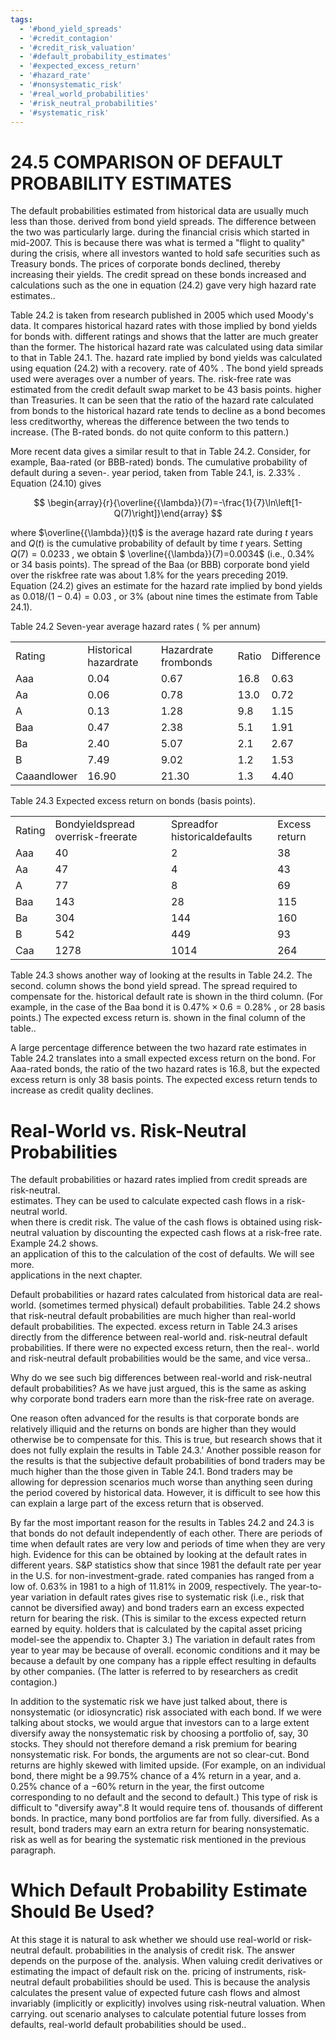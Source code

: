 ```yaml
---
tags:
  - '#bond_yield_spreads'
  - '#credit_contagion'
  - '#credit_risk_valuation'
  - '#default_probability_estimates'
  - '#expected_excess_return'
  - '#hazard_rate'
  - '#nonsystematic_risk'
  - '#real_world_probabilities'
  - '#risk_neutral_probabilities'
  - '#systematic_risk'
---
```

# 24.5 COMPARISON OF DEFAULT PROBABILITY ESTIMATES  

The default probabilities estimated from historical data are usually much less than those. derived from bond yield spreads. The difference between the two was particularly large. during the financial crisis which started in mid-2007. This is because there was what is termed a "flight to quality" during the crisis, where all investors wanted to hold safe securities such as Treasury bonds. The prices of corporate bonds declined, thereby increasing their yields. The credit spread on these bonds increased and calculations such as the one in equation (24.2) gave very high hazard rate estimates..  

Table 24.2 is taken from research published in 2005 which used Moody's data. It compares historical hazard rates with those implied by bond yields for bonds with. different ratings and shows that the latter are much greater than the former. The historical hazard rate was calculated using data similar to that in Table 24.1. The. hazard rate implied by bond yields was calculated using equation (24.2) with a recovery. rate of $40\%$ . The bond yield spreads used were averages over a number of years. The. risk-free rate was estimated from the credit default swap market to be 43 basis points. higher than Treasuries. It can be seen that the ratio of the hazard rate calculated from bonds to the historical hazard rate tends to decline as a bond becomes less creditworthy, whereas the difference between the two tends to increase. (The B-rated bonds. do not quite conform to this pattern.)  

More recent data gives a similar result to that in Table 24.2. Consider, for example, Baa-rated (or BBB-rated) bonds. The cumulative probability of default during a seven-. year period, taken from Table 24.1, is. $2.33\%$ . Equation (24.10) gives  

$$
\begin{array}{r}{\overline{{\lambda}}(7)=-\frac{1}{7}\ln\left[1-Q(7)\right]}\end{array}
$$  

where $\overline{{\lambda}}(t)$ is the average hazard rate during $t$ years and $Q(t)$ is the cumulative probability of default by time $t$ years. Setting $Q(7)=0.0233$ , we obtain $ \overline{{\lambda}}(7)=0.0034$ (i.e., $0.34\%$ or 34 basis points). The spread of the Baa (or BBB) corporate bond yield over the riskfree rate was about $1.8\%$ for the years preceding 2019. Equation (24.2) gives an estimate for the hazard rate implied by bond yields as $0.018/(1-0.4)=0.03$ , or $3\%$ (about nine times the estimate from Table 24.1).  

Table 24.2 Seven-year average hazard rates ( $\%$ per annum)   


<html><body><table><tr><td>Rating</td><td>Historical hazardrate</td><td>Hazardrate frombonds</td><td>Ratio</td><td>Difference</td></tr><tr><td>Aaa</td><td>0.04</td><td>0.67</td><td>16.8</td><td>0.63</td></tr><tr><td>Aa</td><td>0.06</td><td>0.78</td><td>13.0</td><td>0.72</td></tr><tr><td>A</td><td>0.13</td><td>1.28</td><td>9.8</td><td>1.15</td></tr><tr><td>Baa</td><td>0.47</td><td>2.38</td><td>5.1</td><td>1.91</td></tr><tr><td>Ba</td><td>2.40</td><td>5.07</td><td>2.1</td><td>2.67</td></tr><tr><td>B</td><td>7.49</td><td>9.02</td><td>1.2</td><td>1.53</td></tr><tr><td>Caaandlower</td><td>16.90</td><td>21.30</td><td>1.3</td><td>4.40</td></tr></table></body></html>  

Table 24.3 Expected excess return on bonds (basis points).   


<html><body><table><tr><td>Rating</td><td>Bondyieldspread overrisk-freerate</td><td>Spreadfor historicaldefaults</td><td>Excess return</td></tr><tr><td>Aaa</td><td>40</td><td>2</td><td>38</td></tr><tr><td>Aa</td><td>47</td><td>4</td><td>43</td></tr><tr><td>A</td><td>77</td><td>8</td><td>69</td></tr><tr><td>Baa</td><td>143</td><td>28</td><td>115</td></tr><tr><td>Ba</td><td>304</td><td>144</td><td>160</td></tr><tr><td>B</td><td>542</td><td>449</td><td>93</td></tr><tr><td>Caa</td><td>1278</td><td>1014</td><td>264</td></tr></table></body></html>  

Table 24.3 shows another way of looking at the results in Table 24.2. The second. column shows the bond yield spread. The spread required to compensate for the. historical default rate is shown in the third column. (For example, in the case of the Baa bond it is $0.47\%\times0.6=0.28\%$ , or 28 basis points.) The expected excess return is. shown in the final column of the table..  

A large percentage difference between the two hazard rate estimates in Table 24.2 translates into a small expected excess return on the bond. For Aaa-rated bonds, the ratio of the two hazard rates is 16.8, but the expected excess return is only 38 basis points. The expected excess return tends to increase as credit quality declines.  

# Real-World vs. Risk-Neutral Probabilities  

The default probabilities or hazard rates implied from credit spreads are risk-neutral.   
estimates. They can be used to calculate expected cash flows in a risk-neutral world.   
when there is credit risk. The value of the cash flows is obtained using risk-neutral valuation by discounting the expected cash flows at a risk-free rate. Example 24.2 shows.   
an application of this to the calculation of the cost of defaults. We will see more.   
applications in the next chapter.  

Default probabilities or hazard rates calculated from historical data are real-world. (sometimes termed physical) default probabilities. Table 24.2 shows that risk-neutral default probabilities are much higher than real-world default probabilities. The expected. excess return in Table 24.3 arises directly from the difference between real-world and. risk-neutral default probabilities. If there were no expected excess return, then the real-. world and risk-neutral default probabilities would be the same, and vice versa..  

Why do we see such big differences between real-world and risk-neutral default probabilities? As we have just argued, this is the same as asking why corporate bond traders earn more than the risk-free rate on average.  

One reason often advanced for the results is that corporate bonds are relatively illiquid and the returns on bonds are higher than they would otherwise be to compensate for this. This is true, but research shows that it does not fully explain the results in Table 24.3.' Another possible reason for the results is that the subjective default probabilities of bond traders may be much higher than the those given in Table 24.1. Bond traders may be allowing for depression scenarios much worse than anything seen during the period covered by historical data. However, it is difficult to see how this can explain a large part of the excess return that is observed.  

By far the most important reason for the results in Tables 24.2 and 24.3 is that bonds do not default independently of each other. There are periods of time when default rates are very low and periods of time when they are very high. Evidence for this can be obtained by looking at the default rates in different years. S&P statistics show that since 1981 the default rate per year in the U.S. for non-investment-grade. rated companies has ranged from a low of. $0.63\%$ in 1981 to a high of $11.81\%$ in 2009, respectively. The year-to-year variation in default rates gives rise to systematic risk (i.e., risk that cannot be diversified away) and bond traders earn an excess expected return for bearing the risk. (This is similar to the excess expected return earned by equity. holders that is calculated by the capital asset pricing model-see the appendix to. Chapter 3.) The variation in default rates from year to year may be because of overall. economic conditions and it may be because a default by one company has a ripple effect resulting in defaults by other companies. (The latter is referred to by researchers as credit contagion.)  

In addition to the systematic risk we have just talked about, there is nonsystematic (or idiosyncratic) risk associated with each bond. If we were talking about stocks, we would argue that investors can to a large extent diversify away the nonsystematic risk by choosing a portfolio of, say, 30 stocks. They should not therefore demand a risk premium for bearing nonsystematic risk. For bonds, the arguments are not so clear-cut. Bond returns are highly skewed with limited upside. (For example, on an individual bond, there might be a $99.75\%$ chance of a $4\%$ return in a year, and a. $0.25\%$ chance of a $-60\%$ return in the year, the first outcome corresponding to no default and the second to default.) This type of risk is difficult to "diversify away".8 It would require tens of. thousands of different bonds. In practice, many bond portfolios are far from fully. diversified. As a result, bond traders may earn an extra return for bearing nonsystematic. risk as well as for bearing the systematic risk mentioned in the previous paragraph.  

# Which Default Probability Estimate Should Be Used?  

At this stage it is natural to ask whether we should use real-world or risk-neutral default. probabilities in the analysis of credit risk. The answer depends on the purpose of the. analysis. When valuing credit derivatives or estimating the impact of default risk on the. pricing of instruments, risk-neutral default probabilities should be used. This is because the analysis calculates the present value of expected future cash flows and almost invariably (implicitly or explicitly) involves using risk-neutral valuation. When carrying. out scenario analyses to calculate potential future losses from defaults, real-world default probabilities should be used..  
